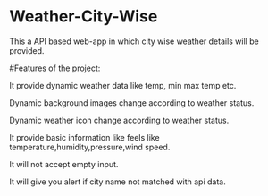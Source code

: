 # Weather-City-Wise

This a API based  web-app in which city wise weather details will be provided.


#Features of the project:

It provide dynamic weather data like temp, min max temp etc.

Dynamic background images change according to weather status.

Dynamic weather icon change according to weather status.

It provide basic information like feels like temperature,humidity,pressure,wind speed.

It will not accept empty input.

It will give you alert if city name not matched with api data.


